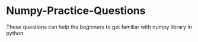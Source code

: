 # Numpy-Practice-Questions

These questions can help the beginners to get familiar with numpy library in python.
